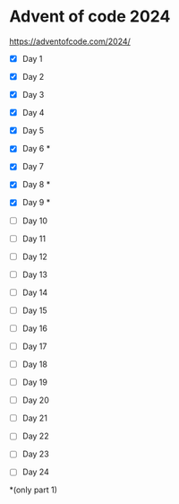 # Advent of code 2024
https://adventofcode.com/2024/
- [X] Day 1
- [X] Day 2
- [X] Day 3
- [X] Day 4
- [X] Day 5
- [X] Day 6 *
- [X] Day 7
- [X] Day 8 *
- [X] Day 9 *
- [ ] Day 10
- [ ] Day 11
- [ ] Day 12
- [ ] Day 13
- [ ] Day 14
- [ ] Day 15
- [ ] Day 16
- [ ] Day 17
- [ ] Day 18
- [ ] Day 19
- [ ] Day 20
- [ ] Day 21
- [ ] Day 22
- [ ] Day 23
- [ ] Day 24


*(only part 1)
